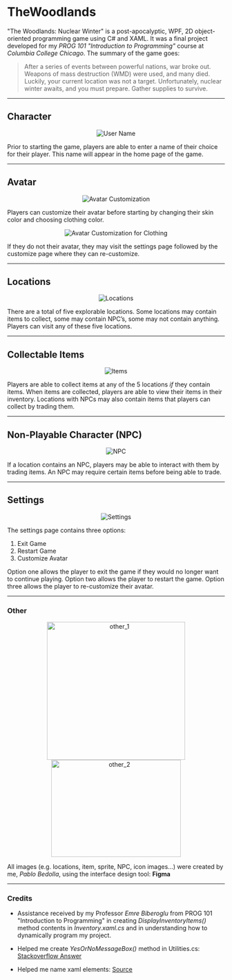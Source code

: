 # TheWoodlands
"The Woodlands: Nuclear Winter" is a post-apocalyptic, WPF, 2D object-oriented programming game using C# and XAML. It was a final project developed for my *PROG 101 "Introduction to Programming"* course at *Columbia College Chicago*. The summary of the game goes:
>After a series of events between powerful nations, war broke out. Weapons of mass destruction (WMD) were used, and many died. Luckily, your current location was not a target. Unfortunately, nuclear winter awaits, and you must prepare. Gather supplies to survive.

---
## Character
<p align="center">
  <img src="https://user-images.githubusercontent.com/70508631/145749067-d27c3c9c-3719-4938-a105-bce5d23610e7.png" alt="User Name">
</p>

Prior to starting the game, players are able to enter a name of their choice for their player. This name will appear in the home page of the game.

---
## Avatar
<p align="center">
  <img src="https://user-images.githubusercontent.com/70508631/145749113-364ed5c5-8329-41a9-8b22-7eda13524106.png" alt="Avatar Customization">
</p>

Players can customize their avatar before starting by changing their skin color and choosing clothing color. 

<p align="center">
  <img src="https://user-images.githubusercontent.com/70508631/145752423-2fe90c1f-7f26-48e7-97ab-9d70290530e4.png" alt="Avatar Customization for Clothing">
</p>

If they do not their avatar, they may visit the settings page followed by the customize page where they can re-customize.

---
## Locations
<p align="center">
  <img src="https://user-images.githubusercontent.com/70508631/145752629-f30d3c58-5368-4871-b608-53fcc237c3d6.png" alt="Locations">
</p>

There are a total of five explorable locations. Some locations may contain items to collect, some may contain NPC’s, some may not contain anything. Players can visit any of these five locations.

---
## Collectable Items
<p align="center">
  <img src="https://user-images.githubusercontent.com/70508631/145752795-7361ac63-937d-48e7-a109-256051623475.png" alt="Items">
</p>

Players are able to collect items at any of the 5 locations *if* they contain items. When items are collected, players are able to view their items in their inventory. Locations with NPCs may also contain items that players can collect by trading them.

---
## Non-Playable Character (NPC) 
<p align="center">
  <img src="https://user-images.githubusercontent.com/70508631/145752993-e66620d9-39c1-4bdf-b946-693e29fc6e2b.png" alt="NPC">
</p>

If a location contains an NPC, players may be able to interact with them by trading items. An NPC may require certain items before being able to trade.

---
## Settings 
<p align="center">
  <img src="https://user-images.githubusercontent.com/70508631/145753110-3d5a3147-fc9f-4eaa-bc49-0aab9a76791d.png" alt="Settings">
</p>

The settings page contains three options:
1. Exit Game
2. Restart Game
3. Customize Avatar

Option one allows the player to exit the game if they would no longer want to continue playing. Option two allows the player to restart the game. Option three allows the player to re-customize their avatar.

---
### Other
<p float="left" align="center">
  <img src="https://user-images.githubusercontent.com/70508631/145753840-8e13dd63-a85e-4310-98af-6f5a8e192e9f.png" alt="other_1" width="320">
  <img src="https://user-images.githubusercontent.com/70508631/145753846-d472b61a-e6d1-4b3b-9f29-3adb261b5bf8.png" alt="other_2" width="300" height="225">
</p>

All images (e.g. locations, item, sprite, NPC, icon images...) were created by me, *Pablo Bedolla*, using the interface design tool: **Figma**

---
### Credits
*  Assistance received by my Professor *Emre Biberoglu* from PROG 101 "Introduction to Programming" in creating *DisplayInventoryItems()* method contents in *Inventory.xaml.cs* and in understanding how to dynamically program my project.

*  Helped me create *YesOrNoMessageBox()* method in Utilities.cs: [Stackoverflow Answer](https://www.c-sharpcorner.com/uploadfile/mahesh/understanding-message-box-in-windows-forms-using-C-Sharp/)

* Helped me name xaml elements: [Source](https://wpf.2000things.com/2017/07/25/1214-naming-scheme-for-xaml-elements/)

